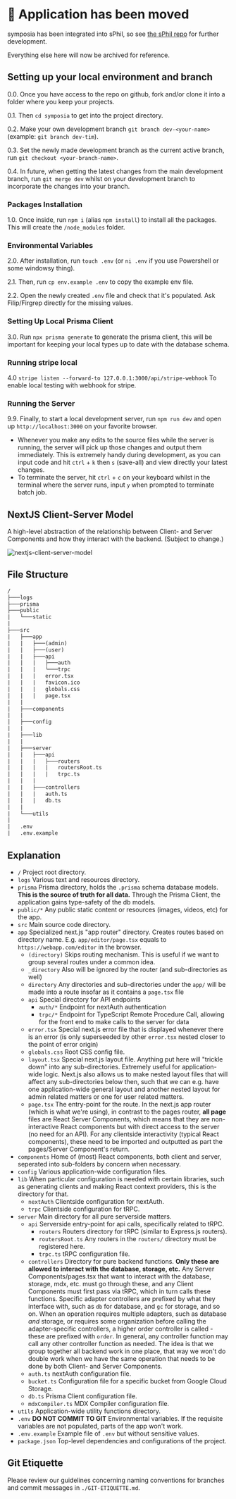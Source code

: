 # 🚨 Application has been moved

symposia has been integrated into sPhil, so see [the sPhil repo](https://github.com/systemphil/sphil) for further development.

Everything else here will now be archived for reference.

## Setting up your local environment and branch

0.0. Once you have access to the repo on github, fork and/or clone it into a folder where you keep your projects.

0.1. Then `cd symposia` to get into the project directory.

0.2. Make your own development branch `git branch dev-<your-name>` (example: `git branch dev-tim`).

0.3. Set the newly made development branch as the current active branch, run `git checkout <your-branch-name>`.

0.4. In future, when getting the latest changes from the main development branch, run `git merge dev` whilst on your development branch to incorporate the changes into your branch.

### Packages Installation

1.0. Once inside, run `npm i` (alias `npm install`) to install all the packages. This will create the `/node_modules` folder.

### Environmental Variables

2.0. After installation, run `touch .env` (or `ni .env` if you use Powershell or some windowsy thing).

2.1. Then, run `cp env.example .env` to copy the example env file.

2.2. Open the newly created `.env` file and check that it's populated. Ask Filip/Firgrep directly for the missing values.

### Setting Up Local Prisma Client

3.0. Run `npx prisma generate` to generate the prisma client, this will be important for keeping your local types up to date with the database schema.

### Running stripe local

4.0 `stripe listen --forward-to 127.0.0.1:3000/api/stripe-webhook` To enable local testing with webhook for stripe.

### Running the Server

9.9. Finally, to start a local development server, run `npm run dev` and open up `http://localhost:3000` on your favorite browser.

-   Whenever you make any edits to the source files while the server is running, the server will pick up those changes and output them immediately. This is extremely handy during development, as you can input code and hit `ctrl` + `k` then `s` (save-all) and view directly your latest changes.
-   To terminate the server, hit `ctrl` + `c` on your keyboard whilst in the terminal where the server runs, input `y` when prompted to terminate batch job.

## NextJS Client-Server Model

A high-level abstraction of the relationship between Client- and Server Components and how they interact with the backend. (Subject to change.)

![nextjs-client-server-model](https://firebasestorage.googleapis.com/v0/b/portfolio-d0330.appspot.com/o/symposia-static%2Fnextjs-server-client-pattern.png?alt=media&token=23699e9b-c995-4a9e-8ec0-a6f0356a4cba)

## File Structure

```txt
/
├───logs
├───prisma
├───public
|   └───static
|
├───src
|   ├───app
|   |   ├───(admin)
|   |   ├───(user)
|   |   ├───api
|   |   |   ├───auth
|   |   |   └───trpc
|   |   |   error.tsx
|   |   |   favicon.ico
|   |   |   globals.css
|   |   |   page.tsx
|   |
|   ├───components
|   |
|   ├───config
|   |
|   ├───lib
|   |
|   ├───server
|   |   ├───api
|   |   |   ├───routers
|   |   |   |   routersRoot.ts
|   |   |   |   trpc.ts
|   |   |
|   |   ├───controllers
|   |   |   auth.ts
|   |   |   db.ts
|   |
|   └───utils
|
|   .env
|   .env.example

```

## Explanation

-   `/` Project root directory.
-   `logs` Various text and resources directory.
-   `prisma` Prisma directory, holds the `.prisma` schema database models. **This is the source of truth for all data.** Through the Prisma Client, the application gains type-safety of the db models.
-   `public/*` Any public static content or resources (images, videos, etc) for the app.
-   `src` Main source code directory.
-   `app` Specialized next.js "app router" directory. Creates routes based on directory name. E.g. `app/editor/page.tsx` equals to `https://webapp.com/editor` in the browser.
    -   `(directory)` Skips routing mechanism. This is useful if we want to group several routes under a common idea.
    -   `_directory` Also will be ignored by the router (and sub-directories as well)
    -   `directory` Any directories and sub-directories under the `app/` will be made into a route insofar as it contains a `page.tsx` file
    -   `api` Special directory for API endpoints
        -   `auth/*` Endpoint for nextAuth authentication
        -   `trpc/*` Endpoint for TypeScript Remote Procedure Call, allowing for the front end to make calls to the server for data
    -   `error.tsx` Special next.js error file that is displayed whenever there is an error (is only superseeded by other `error.tsx` nested closer to the point of error origin)
    -   `globals.css` Root CSS config file.
    -   `layout.tsx` Special next.js layout file. Anything put here will "trickle down" into any sub-directories. Extremely useful for application-wide logic. Next.js also allows us to make nested layout files that will affect any sub-directories below then, such that we can e.g. have one application-wide general layout and another nested layout for admin related matters or one for user related matters.
    -   `page.tsx` The entry-point for the route. In the next.js app router (which is what we're using), in contrast to the pages router, **all page** files are React Server Components, which means that they are non-interactive React components but with direct access to the server (no need for an API). For any clientside interactivity (typical React components), these need to be imported and outputted as part the pages/Server Component's return.
-   `components` Home of (most) React components, both client and server, seperated into sub-folders by concern when necessary.
-   `config` Various application-wide configuration files.
-   `lib` When particular configuration is needed with certain libraries, such as generating clients and making React context providers, this is the directory for that.
    -   `nextAuth` Clientside configuration for nextAuth.
    -   `trpc` Clientside configuration for tRPC.
-   `server` Main directory for all pure serverside matters.
    -   `api` Serverside entry-point for api calls, specifically related to tRPC.
        -   `routers` Routers directory for tRPC (similar to Express.js routers).
        -   `routersRoot.ts` Any routers in the `routers/` directory must be registered here.
        -   `trpc.ts` tRPC configuration file.
    -   `controllers` Directory for pure backend functions. **Only these are allowed to interact with the database, storage, etc.** Any Server Components/pages.tsx that want to interact with the database, storage, mdx, etc. must go through these, and any Client Components must first pass via tRPC, which in turn calls these functions. Specific adapter controllers are prefixed by what they interface with, such as `db` for database, and `gc` for storage, and so on. When an operation requires multiple adapters, such as database _and_ storage, or requires some organization before calling the adapter-specific controllers, a higher order controller is called - these are prefixed with `order`. In general, any controller function may call any other controller function as needed. The idea is that we group together all backend work in one place, that way we won't do double work when we have the same operation that needs to be done by both Client- and Server Components.
    -   `auth.ts` nextAuth configuration file.
    -   `bucket.ts` Configuration file for a specific bucket from Google Cloud Storage.
    -   `db.ts` Prisma Client configuration file.
    -   `mdxCompiler.ts` MDX Compiler configuration file.
-   `utils` Application-wide utility functions directory.
-   `.env` **DO NOT COMMIT TO GIT** Environmental variables. If the requisite variables are not populated, parts of the app won't work.
-   `.env.example` Example file of `.env` but without sensitive values.
-   `package.json` Top-level dependencies and configurations of the project.

## Git Etiquette

Please review our guidelines concerning naming conventions for branches and commit messages in `./GIT-ETIQUETTE.md`.
